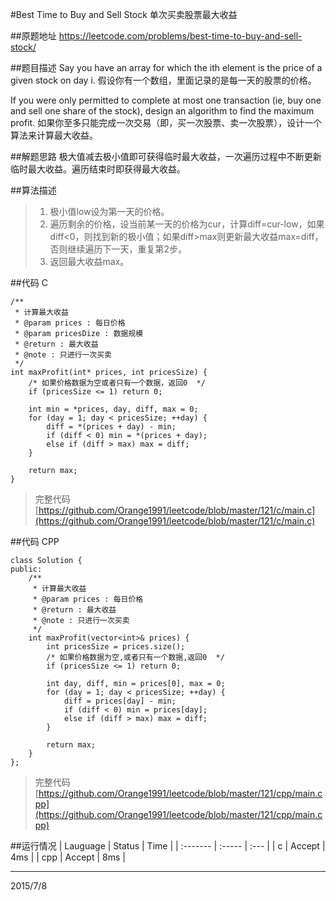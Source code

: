 #Best Time to Buy and Sell Stock 单次买卖股票最大收益

##原题地址
https://leetcode.com/problems/best-time-to-buy-and-sell-stock/

##题目描述
Say you have an array for which the ith element is the price of a given stock on day i.
假设你有一个数组，里面记录的是每一天的股票的价格。

If you were only permitted to complete at most one transaction (ie, buy one and sell one share of the stock), design an algorithm to find the maximum profit.
如果你至多只能完成一次交易（即，买一次股票、卖一次股票），设计一个算法来计算最大收益。

##解题思路
极大值减去极小值即可获得临时最大收益，一次遍历过程中不断更新临时最大收益。遍历结束时即获得最大收益。

##算法描述
> 1. 极小值low设为第一天的价格。
> 2. 遍历剩余的价格，设当前某一天的价格为cur，计算diff=cur-low，如果diff<0，则找到新的极小值；如果diff>max则更新最大收益max=diff，否则继续遍历下一天，重复第2步。
> 3. 返回最大收益max。

##代码 C

```
/**
 * 计算最大收益
 * @param prices : 每日价格
 * @param pricesDize : 数据规模
 * @return : 最大收益 
 * @note : 只进行一次买卖
 */
int maxProfit(int* prices, int pricesSize) {
    /* 如果价格数据为空或者只有一个数据，返回0  */
    if (pricesSize <= 1) return 0;

    int min = *prices, day, diff, max = 0;
    for (day = 1; day < pricesSize; ++day) {
        diff = *(prices + day) - min;
        if (diff < 0) min = *(prices + day);
        else if (diff > max) max = diff;
    }

    return max;
}
```

> 完整代码[https://github.com/Orange1991/leetcode/blob/master/121/c/main.c](https://github.com/Orange1991/leetcode/blob/master/121/c/main.c)

##代码 CPP

```
class Solution {
public:
    /**
     * 计算最大收益
     * @param prices : 每日价格
     * @return : 最大收益 
     * @note : 只进行一次买卖
     */
    int maxProfit(vector<int>& prices) {
        int pricesSize = prices.size();
        /* 如果价格数据为空,或者只有一个数据,返回0  */
        if (pricesSize <= 1) return 0;

        int day, diff, min = prices[0], max = 0;
        for (day = 1; day < pricesSize; ++day) {
            diff = prices[day] - min;
            if (diff < 0) min = prices[day];
            else if (diff > max) max = diff;
        }

        return max;
    }
};
```
> 完整代码[https://github.com/Orange1991/leetcode/blob/master/121/cpp/main.cpp](https://github.com/Orange1991/leetcode/blob/master/121/cpp/main.cpp)

##运行情况
| Lauguage | Status | Time |
| :------- | :----- | :--- |
| c        | Accept | 4ms  |
| cpp      | Accept | 8ms  |

---
2015/7/8
